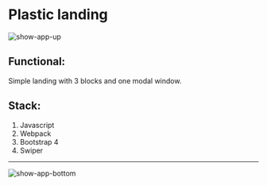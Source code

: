 # Plastic landing
![show-app-up](assets/images/github/show-app-up.png)

## Functional:
Simple landing with 3 blocks and one modal window.

## Stack:
1. Javascript
2. Webpack
3. Bootstrap 4
4. Swiper

***
![show-app-bottom](assets/images/github/show-app-bottom.png)
